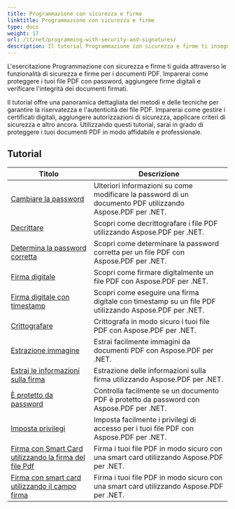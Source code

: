 ```yaml
---
title: Programmazione con sicurezza e firme
linktitle: Programmazione con sicurezza e firme
type: docs
weight: 17
url: /it/net/programming-with-security-and-signatures/
description: Il tutorial Programmazione con sicurezza e firme ti insegna come proteggere e firmare i tuoi documenti PDF, garantendo riservatezza e autenticità.
---
```

L'esercitazione Programmazione con sicurezza e firme ti guida attraverso le funzionalità di sicurezza e firme per i documenti PDF. Imparerai come proteggere i tuoi file PDF con password, aggiungere firme digitali e verificare l'integrità dei documenti firmati.

Il tutorial offre una panoramica dettagliata dei metodi e delle tecniche per garantire la riservatezza e l'autenticità dei file PDF. Imparerai come gestire i certificati digitali, aggiungere autorizzazioni di sicurezza, applicare criteri di sicurezza e altro ancora. Utilizzando questi tutorial, sarai in grado di proteggere i tuoi documenti PDF in modo affidabile e professionale.

## Tutorial
| Titolo | Descrizione |
| --- | --- | 
| [Cambiare la password](./change-password/) | Ulteriori informazioni su come modificare la password di un documento PDF utilizzando Aspose.PDF per .NET. |  
| [Decrittare](./decrypt/) | Scopri come decrittografare i file PDF utilizzando Aspose.PDF per .NET. |  
| [Determina la password corretta](./determine-correct-password/) | Scopri come determinare la password corretta per un file PDF con Aspose.PDF per .NET. |  
| [Firma digitale](./digitally-sign/) | Scopri come firmare digitalmente un file PDF con Aspose.PDF per .NET. |  
| [Firma digitale con timestamp](./digitally-sign-with-time-stamp/) | Scopri come eseguire una firma digitale con timestamp su un file PDF utilizzando Aspose.PDF per .NET. |  
| [Crittografare](./encrypt/) | Crittografa in modo sicuro i tuoi file PDF con Aspose.PDF per .NET. |  
| [Estrazione immagine](./extracting-image/) | Estrai facilmente immagini da documenti PDF con Aspose.PDF per .NET. |  
| [Estrai le informazioni sulla firma](./extract-signature-info/) | Estrazione delle informazioni sulla firma utilizzando Aspose.PDF per .NET. |  
| [È protetto da password](./is-password-protected/) | Controlla facilmente se un documento PDF è protetto da password con Aspose.PDF per .NET. |  
| [Imposta privilegi](./set-privileges/) | Imposta facilmente i privilegi di accesso per i tuoi file PDF con Aspose.PDF per .NET. |  
| [Firma con Smart Card utilizzando la firma del file Pdf](./sign-with-smart-card-using-pdf-file-signature/) | Firma i tuoi file PDF in modo sicuro con una smart card utilizzando Aspose.PDF per .NET. |  
| [Firma con smart card utilizzando il campo firma](./sign-with-smart-card-using-signature-field/) | Firma i tuoi file PDF in modo sicuro con una smart card utilizzando Aspose.PDF per .NET. |  